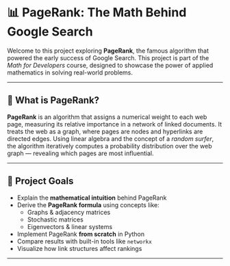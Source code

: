 # 📊 PageRank: The Math Behind Google Search

Welcome to this project exploring **PageRank**, the famous algorithm that powered the early success of Google Search. This project is part of the *Math for Developers* course, designed to showcase the power of applied mathematics in solving real-world problems.

---

## 🧠 What is PageRank?

**PageRank** is an algorithm that assigns a numerical weight to each web page, measuring its relative importance in a network of linked documents. It treats the web as a graph, where pages are nodes and hyperlinks are directed edges. Using linear algebra and the concept of a *random surfer*, the algorithm iteratively computes a probability distribution over the web graph — revealing which pages are most influential.

---

## 🎯 Project Goals

- Explain the **mathematical intuition** behind PageRank  
- Derive the **PageRank formula** using concepts like:
  - Graphs & adjacency matrices
  - Stochastic matrices
  - Eigenvectors & linear systems
- Implement PageRank **from scratch** in Python
- Compare results with built-in tools like `networkx`
- Visualize how link structures affect rankings

---


